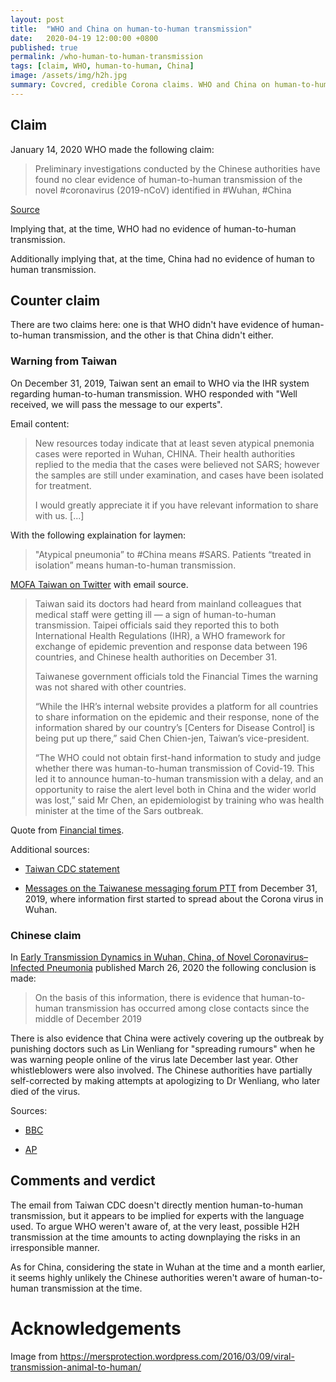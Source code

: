 ```yaml
---
layout: post
title:  "WHO and China on human-to-human transmission"
date:   2020-04-19 12:00:00 +0800
published: true
permalink: /who-human-to-human-transmission
tags: [claim, WHO, human-to-human, China]
image: /assets/img/h2h.jpg
summary: Covcred, credible Corona claims. WHO and China on human-to-human transmission.
---
```


## Claim

January 14, 2020 WHO made the following claim:

> Preliminary investigations conducted by the Chinese authorities have found no clear evidence of human-to-human transmission of the novel #coronavirus (2019-nCoV) identified in #Wuhan, #China

[Source](https://twitter.com/WHO/status/1217043229427761152)

Implying that, at the time, WHO had no evidence of human-to-human transmission.

Additionally implying that, at the time, China had no evidence of human to human transmission.

## Counter claim

There are two claims here: one is that WHO didn't have evidence of human-to-human transmission, and the other is that China didn't either.

### Warning from Taiwan

On December 31, 2019, Taiwan sent an email to WHO via the IHR system regarding human-to-human transmission. WHO responded with "Well received, we will pass the message to our experts".

Email content:

> New resources today indicate that at least seven atypical pnemonia cases were reported in Wuhan, CHINA. Their health authorities replied to the media that the cases were believed not SARS; however the samples are still under examination, and cases have been isolated for treatment.
>
> I would greatly appreciate it if you have relevant information to share with us. [...]

With the following explaination for laymen:

> "Atypical pneumonia” to #China means #SARS. Patients “treated in isolation” means human-to-human transmission.

[MOFA Taiwan on Twitter](https://twitter.com/MOFA_Taiwan/status/1248871736914767872) with email source.

> Taiwan said its doctors had heard from mainland colleagues that medical staff were getting ill — a sign of human-to-human transmission. Taipei officials said they reported this to both International Health Regulations (IHR), a WHO framework for exchange of epidemic prevention and response data between 196 countries, and Chinese health authorities on December 31.
>
> Taiwanese government officials told the Financial Times the warning was not shared with other countries.
>
> “While the IHR’s internal website provides a platform for all countries to share information on the epidemic and their response, none of the information shared by our country’s [Centers for Disease Control] is being put up there,” said Chen Chien-jen, Taiwan’s vice-president.
>
> “The WHO could not obtain first-hand information to study and judge whether there was human-to-human transmission of Covid-19. This led it to announce human-to-human transmission with a delay, and an opportunity to raise the alert level both in China and the wider world was lost,” said Mr Chen, an epidemiologist by training who was health minister at the time of the Sars outbreak.

Quote from [Financial times](https://www.ft.com/content/2a70a02a-644a-11ea-a6cd-df28cc3c6a68).

Additional sources:

- [Taiwan CDC statement](https://www.cdc.gov.tw/En/Bulletin/Detail/PAD-lbwDHeN_bLa-viBOuw?typeid=158)

- [Messages on the Taiwanese messaging forum PTT](https://www.ptt.cc/bbs/Gossiping/M.1577730263.A.177.html) from December 31, 2019, where information first started to spread about the Corona virus in Wuhan.

### Chinese claim

In [Early Transmission Dynamics in Wuhan, China, of Novel Coronavirus–Infected Pneumonia](https://www.nejm.org/doi/full/10.1056/NEJMoa2001316) published March 26, 2020 the following conclusion is made:

> On the basis of this information, there is evidence that human-to-human transmission has occurred among close contacts since the middle of December 2019

There is also evidence that China were actively covering up the outbreak by punishing doctors such as Lin Wenliang for "spreading rumours" when he was warning people online of the virus late December last year. Other whistleblowers were also involved. The Chinese authorities have partially self-corrected by making attempts at apologizing to Dr Wenliang, who later died of the virus.

Sources:

- [BBC](https://www.bbc.com/news/world-asia-china-51409801)

- [AP](https://apnews.com/6f2e666485e9abae4bb112251eca77be)

## Comments and verdict

The email from Taiwan CDC doesn't directly mention human-to-human transmission, but it appears to be implied for experts with the language used. To argue WHO weren't aware of, at the very least, possible H2H transmission at the time amounts to acting downplaying the risks in an irresponsible manner.

As for China, considering the state in Wuhan at the time and a month earlier, it seems highly unlikely the Chinese authorities weren't aware of human-to-human transmission at the time.

# Acknowledgements

Image from https://mersprotection.wordpress.com/2016/03/09/viral-transmission-animal-to-human/

